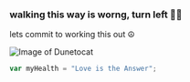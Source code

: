 ### walking this way is worng, turn left 😮‍💨

lets commit to working this out ☮️


![Image of Dunetocat](https://octodex.github.com/images/dunetocat.png)

``` javascript
var myHealth = "Love is the Answer";
```
